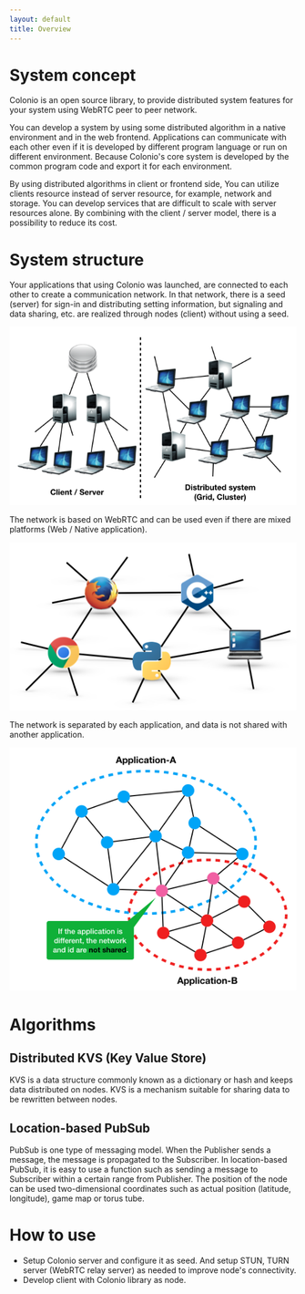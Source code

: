 ```yaml
---
layout: default
title: Overview
---
```


# System concept

Colonio is an open source library, to provide distributed system features for your system using WebRTC peer to peer network.

You can develop a system by using some distributed algorithm in a native environment and in the web frontend. Applications can communicate with each other even if it is developed by different program language or run on different environment. Because Colonio's core system is developed by the common program code and export it for each environment.

By using distributed algorithms in client or frontend side, You can utilize clients resource instead of server resource, for example, network and storage.
You can develop services that are difficult to scale with server resources alone.
By combining with the client / server model, there is a possibility to reduce its cost.

# System structure
Your applications that using Colonio was launched, are connected to each other to create a communication network. In that network, there is a seed (server) for sign-in and distributing setting information, but signaling and data sharing, etc. are realized through nodes (client) without using a seed.

![overview01](overview01.png)

The network is based on WebRTC and can be used even if there are mixed platforms (Web / Native application).

![overview02](overview02.png)

The network is separated by each application, and data is not shared with another application.

![overview03](overview03.png)

# Algorithms
## Distributed KVS (Key Value Store)
KVS is a data structure commonly known as a dictionary or hash and keeps data distributed on nodes.
KVS is a mechanism suitable for sharing data to be rewritten between nodes.

## Location-based PubSub

PubSub is one type of messaging model. When the Publisher sends a message, the message is propagated to the Subscriber.
In location-based PubSub, it is easy to use a function such as sending a message to Subscriber within a certain range from Publisher.
The position of the node can be used two-dimensional coordinates such as actual position (latitude, longitude), game map or torus tube.

# How to use
* Setup Colonio server and configure it as seed. And setup STUN, TURN server (WebRTC relay server) as needed to improve node's connectivity.
* Develop client with Colonio library as node.

